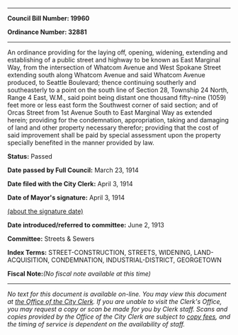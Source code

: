 

********

**Council Bill Number: 19960**
   
**Ordinance Number: 32881**
********

 An ordinance providing for the laying off, opening, widening, extending and establishing of a public street and highway to be known as East Marginal Way, from the intersection of Whatcom Avenue and West Spokane Street extending south along Whatcom Avenue and said Whatcom Avenue produced, to Seattle Boulevard; thence continuing southerly and southeasterly to a point on the south line of Section 28, Township 24 North, Range 4 East, W.M., said point being distant one thousand fifty-nine (1059) feet more or less east form the Southwest corner of said section; and of Orcas Street from 1st Avenue South to East Marginal Way as extended herein; providing for the condemnation, appropriation, taking and damaging of land and other property necessary therefor; providing that the cost of said improvement shall be paid by special assessment upon the property specially benefited in the manner provided by law.

**Status:** Passed
   
**Date passed by Full Council:** March 23, 1914
   
**Date filed with the City Clerk:** April 3, 1914
   
**Date of Mayor's signature:** April 3, 1914
   
[(about the signature date)](/~public/approvaldate.htm)
   
   
   
**Date introduced/referred to committee:** June 2, 1913
   
**Committee:** Streets & Sewers
   
   
**Index Terms:** STREET-CONSTRUCTION, STREETS, WIDENING, LAND-ACQUISITION, CONDEMNATION, INDUSTRIAL-DISTRICT, GEORGETOWN

**Fiscal Note:**_(No fiscal note available at this time)_
********

_No text for this document is available on-line. You may view this document at [the Office of the City Clerk](http://www.seattle.gov/leg/clerk/contactUs.htm). If you are unable to visit the Clerk's Office, you may request a copy or scan be made for you by Clerk staff. Scans and copies provided by the Office of the City Clerk are subject to [copy fees](http://clerk.seattle.gov/~public/clerkfees.htm), and the timing of service is dependent on the availability of staff._

